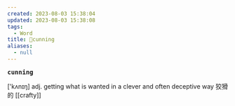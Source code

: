 ```yaml
---
created: 2023-08-03 15:38:04
updated: 2023-08-03 15:38:08
tags:
  - Word
title: 📖cunning
aliases:
  - null
---
```


<pre><strong>cunning</strong></pre>
['kʌnɪŋ]
adj. getting what is wanted in a clever and often deceptive way 狡猾的
[[crafty]]
